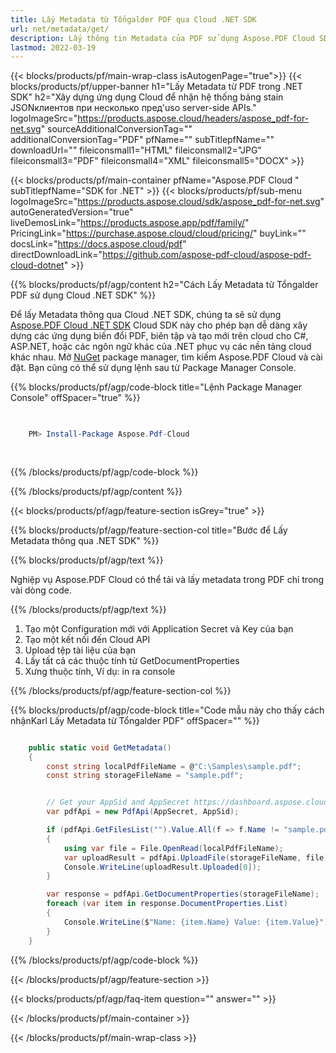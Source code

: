 ```yaml
---
title: Lấy Metadata từ Tổngalder PDF qua Cloud .NET SDK
url: net/metadata/get/
description: Lấy thông tin Metadata của PDF sử dụng Aspose.PDF Cloud SDK for .NET. Phân tích các thông tin tài liệu dễ dàng thông qua API.
lastmod: 2022-03-19
---
```


{{< blocks/products/pf/main-wrap-class isAutogenPage="true">}}
{{< blocks/products/pf/upper-banner h1="Lấy Metadata từ PDF trong .NET SDK" h2="Xây dựng ứng dụng Cloud để nhận hệ thống bảng stain JSONклиентов при несколько пред'uso server-side APIs." logoImageSrc="https://products.aspose.cloud/headers/aspose_pdf-for-net.svg" sourceAdditionalConversionTag="" additionalConversionTag="PDF" pfName="" subTitlepfName="" downloadUrl="" fileiconsmall1="HTML" fileiconsmall2="JPG" fileiconsmall3="PDF" fileiconsmall4="XML" fileiconsmall5="DOCX" >}}

{{< blocks/products/pf/main-container pfName="Aspose.PDF Cloud " subTitlepfName="SDK for .NET" >}}
{{< blocks/products/pf/sub-menu logoImageSrc="https://products.aspose.cloud/sdk/aspose_pdf-for-net.svg"
autoGeneratedVersion="true"
liveDemosLink="https://products.aspose.app/pdf/family/" PricingLink="https://purchase.aspose.cloud/cloud/pricing/" buyLink="" docsLink="https://docs.aspose.cloud/pdf"  directDownloadLink="https://github.com/aspose-pdf-cloud/aspose-pdf-cloud-dotnet" >}}

{{% blocks/products/pf/agp/content h2="Cách Lấy Metadata từ Tổngalder PDF sử dụng Cloud .NET SDK" %}}

Để lấy Metadata thông qua Cloud .NET SDK, chúng ta sẽ sử dụng
[Aspose.PDF Cloud .NET SDK](https://products.aspose.cloud/pdf/net/)
Cloud SDK này cho phép bạn dễ dàng xây dựng các ứng dụng biến đổi PDF, biên tập và tạo mới trên cloud cho C#, ASP.NET, hoặc các ngôn ngữ khác của .NET phục vụ các nền tảng cloud khác nhau. Mở
[NuGet](https://www.nuget.org/packages/Aspose.Pdf-Cloud)
package manager, tìm kiếm
Aspose.PDF Cloud
và cài đặt. Bạn cũng có thể sử dụng lệnh sau từ Package Manager Console.

{{% blocks/products/pf/agp/code-block title="Lệnh Package Manager Console" offSpacer="true" %}}

```powershell

     
    PM> Install-Package Aspose.Pdf-Cloud
     
     

```

{{% /blocks/products/pf/agp/code-block %}}

{{% /blocks/products/pf/agp/content %}}

{{< blocks/products/pf/agp/feature-section isGrey="true" >}}

{{% blocks/products/pf/agp/feature-section-col title="Bước để Lấy Metadata thông qua .NET SDK" %}}

{{% blocks/products/pf/agp/text %}}

Nghiệp vụ Aspose.PDF Cloud có thể tải và lấy metadata trong PDF chỉ trong vài dòng code.

{{% /blocks/products/pf/agp/text %}}

1. Tạo một Configuration mới với Application Secret và Key của bạn
2. Tạo một kết nối đến Cloud API
3. Upload tệp tài liệu của bạn
4. Lấy tất cả các thuộc tính từ GetDocumentProperties
5. Xưng thuộc tính, Ví dụ: in ra console

{{% /blocks/products/pf/agp/feature-section-col %}}

{{% blocks/products/pf/agp/code-block title="Code mẫu này cho thấy cách nhậnKarl Lấy Metadata từ Tổngalder PDF" offSpacer="" %}}

```cs

    public static void GetMetadata()
    {
        const string localPdfFileName = @"C:\Samples\sample.pdf";
        const string storageFileName = "sample.pdf";


        // Get your AppSid and AppSecret https://dashboard.aspose.cloud (free registration required).
        var pdfApi = new PdfApi(AppSecret, AppSid);

        if (pdfApi.GetFilesList("").Value.All(f => f.Name != "sample.pdf"))
        {
            using var file = File.OpenRead(localPdfFileName);
            var uploadResult = pdfApi.UploadFile(storageFileName, file);
            Console.WriteLine(uploadResult.Uploaded[0]);
        }

        var response = pdfApi.GetDocumentProperties(storageFileName);
        foreach (var item in response.DocumentProperties.List)
        {
            Console.WriteLine($"Name: {item.Name} Value: {item.Value}");
        }
    }
```

{{% /blocks/products/pf/agp/code-block %}}

{{< /blocks/products/pf/agp/feature-section >}}

{{< blocks/products/pf/agp/faq-item question="" answer="" >}}

{{< /blocks/products/pf/main-container >}}

{{< /blocks/products/pf/main-wrap-class >}}

